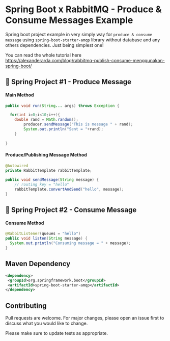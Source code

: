 # Spring Boot x RabbitMQ - Produce & Consume Messages Example

Spring boot project example in very simply way for `produce & consume message` using  `spring-boot-starter-amqp` library without database and any others dependencies. Just being simplest one!

You can read the whole tutorial here https://alexanderarda.com/blog/rabbitmq-publish-consume-menggunakan-spring-boot/

## :rocket: Spring Project #1 - Produce Message

#### Main Method

```java
public void run(String... args) throws Exception {  

  for(int i=0;i<10;i++){  
  	double rand = Math.random();  
        producer.sendMessage("This is message " + rand);  
        System.out.println("Sent = "+rand);  
    }  
    
}
``` 

#### Produce/Publishing Message Method

```java
@Autowired  
private RabbitTemplate rabbitTemplate;  
  
public void sendMessage(String message) {  
	// routing key = "hello"  
	rabbitTemplate.convertAndSend("hello", message);  
}
``` 


## :rocket: Spring Project #2 - Consume Message
#### Consume Method

```java
@RabbitListener(queues = "hello")  
public void listen(String message) {  
  System.out.println("Consuming message = " + message);  
}
``` 

## Maven Dependency
```xml
<dependency>  
 <groupId>org.springframework.boot</groupId>  
 <artifactId>spring-boot-starter-amqp</artifactId>  
</dependency>
```

## Contributing
Pull requests are welcome. For major changes, please open an issue first to discuss what you would like to change.

Please make sure to update tests as appropriate.


